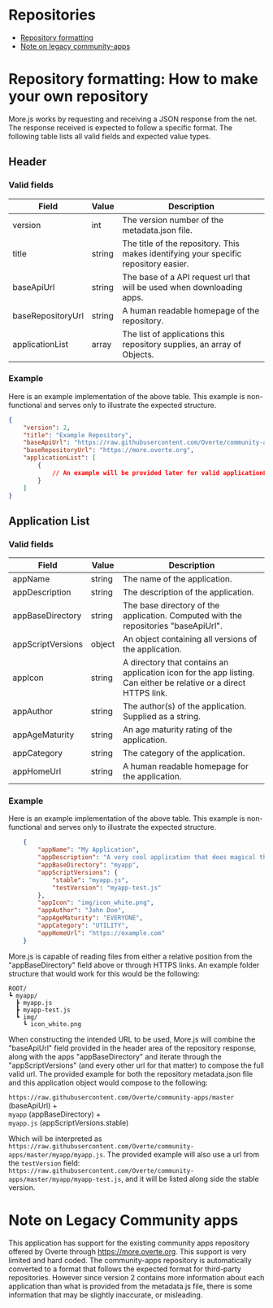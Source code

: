 # Repositories

- [Repository formatting](#repository-formatting-how-to-make-your-own-repository)
- [Note on legacy community-apps](#note-on-legacy-community-apps)

# Repository formatting: How to make your own repository

More.js works by requesting and receiving a JSON response from the net. The response received is expected to follow a specific format. 
The following table lists all valid fields and expected value types.  

## Header
### Valid fields
| Field | Value | Description |
| --- | --- | --- |
version | int | The version number of the metadata.json file. 
title | string | The title of the repository. This makes identifying your specific repository easier.
baseApiUrl | string | The base of a API request url that will be used when downloading apps.
baseRepositoryUrl | string | A human readable homepage of the repository. 
applicationList | array | The list of applications this repository supplies, an array of Objects.

### Example
Here is an example implementation of the above table. This example is non-functional and serves only to illustrate the expected structure.

```json
{
	"version": 2,
	"title": "Example Repository",
	"baseApiUrl": "https://raw.githubusercontent.com/Overte/community-apps/master",
	"baseRepositoryUrl": "https://more.overte.org",
	"applicationList": [
		{
			// An example will be provided later for valid applicationList entries.	
		}
	]
}
```

## Application List
### Valid fields

| Field | Value | Description |
| --- | --- | --- |
appName | string | The name of the application.
appDescription | string | The description of the application.
appBaseDirectory | string | The base directory of the application. Computed with the repositories "baseApiUrl".
appScriptVersions | object | An object containing all versions of the application.
appIcon | string | A directory that contains an application icon for the app listing. Can either be relative or a direct HTTPS link.
appAuthor | string | The author(s) of the application. Supplied as a string.
appAgeMaturity | string | An age maturity rating of the application.
appCategory | string | The category of the application.
appHomeUrl | string | A human readable homepage for the application.

### Example
Here is an example implementation of the above table. This example is non-functional and serves only to illustrate the expected structure.

```json
	{
		"appName": "My Application",
		"appDescription": "A very cool application that does magical things!",
		"appBaseDirectory": "myapp",
		"appScriptVersions": {
			"stable": "myapp.js",
			"testVersion": "myapp-test.js"
		},
		"appIcon": "img/icon_white.png",
		"appAuthor": "John Doe",
		"appAgeMaturity": "EVERYONE",
		"appCategory": "UTILITY",
		"appHomeUrl": "https://example.com"
	}
```

More.js is capable of reading files from either a relative position from the "appBaseDirectory" field above or through HTTPS links.
An example folder structure that would work for this would be the following:
```
ROOT/
┗ myapp/
  ┣ myapp.js        
  ┣ myapp-test.js   
  ┗ img/
    ┗ icon_white.png
```

When constructing the intended URL to be used, More.js will combine the "baseApiUrl" field provided in the header area of the repository response, along with the apps "appBaseDirectory" and iterate through the "appScriptVersions" (and every other url for that matter) to compose the full valid url.
The provided example for both the repository metadata.json file and this application object would compose to the following:

`https://raw.githubusercontent.com/Overte/community-apps/master` (baseApiUrl) + <br>
`myapp` (appBaseDirectory) + <br>
`myapp.js` (appScriptVersions.stable) <br>

Which will be interpreted as `https://raw.githubusercontent.com/Overte/community-apps/master/myapp/myapp.js`.
The provided example will also use a url from the `testVersion` field: `https://raw.githubusercontent.com/Overte/community-apps/master/myapp/myapp-test.js`, and it will be listed along side the stable version.


# Note on Legacy Community apps

This application has support for the existing community apps repository offered by Overte through https://more.overte.org. This support is very limited and hard coded. The community-apps repository is automatically converted to a format that follows the expected format for third-party repositories. However since version 2 contains more information about each application than what is provided from the metadata.js file, there is some information that may be slightly inaccurate, or misleading. 